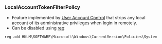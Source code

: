 ### LocalAccountTokenFilterPolicy
- Feature implemented by [User Account Control](../Security/User%20Account%20Control.md) that strips any local account of its administrative privileges when login in remotely.
- Can be disabled using [reg](../../Commands/reg.md#add):
```powershell
reg add HKLM\SOFTWARE\Microsoft\Windows\CurrentVersion\Policies\System /t REG_DWORD /v LocalAccountTokenFilterPolicy /d 1
``` 